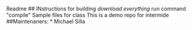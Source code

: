 R e a d m e  
  
 # #   I N s t r u c t i o n s   f o r   b u i l d i n g  
 *   d o w n l o a d   e v e r y t h i n g  
 *   r u n   c o m m a n d   " c o m p i l e "  
  
 S a m p l e   f i l e s   f o r   c l a s s  
  
 T h i s   i s   a   d e m o   r e p o   f o r   i n t e r m i d e  
 # # M a i n t e n a n e r s :  
 *   M i c h a e l   S i l l a  
 